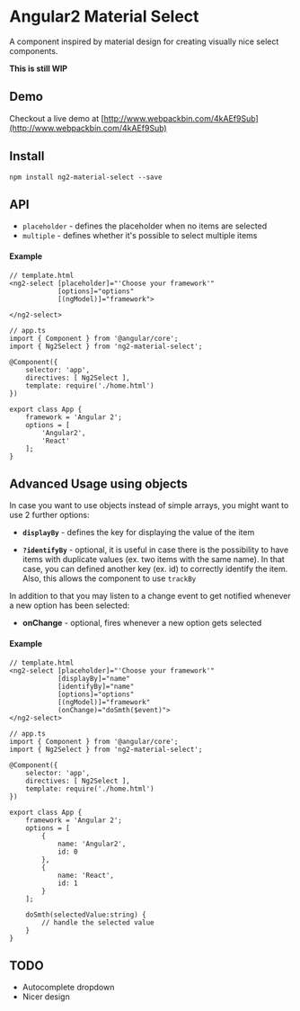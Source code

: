 # Angular2 Material Select

A component inspired by material design for creating visually nice select components.

**This is still WIP**

## Demo
Checkout a live demo at [http://www.webpackbin.com/4kAEf9Sub](http://www.webpackbin.com/4kAEf9Sub)

## Install

    npm install ng2-material-select --save

## API
- `placeholder` - defines the placeholder when no items are selected
- `multiple` - defines whether it's possible to select multiple items


#### Example

    // template.html
    <ng2-select [placeholder]="'Choose your framework'" 
                [options]="options"
                [(ngModel)]="framework">
    
    </ng2-select>
    
    // app.ts
    import { Component } from '@angular/core';
    import { Ng2Select } from 'ng2-material-select';
    
    @Component({
        selector: 'app',
        directives: [ Ng2Select ],
        template: require('./home.html')
    })
    
    export class App {
        framework = 'Angular 2';
        options = [
            'Angular2',
            'React'
        ];
    }
    
    
## Advanced Usage using objects

In case you want to use objects instead of simple arrays, you might want to use 2 further options:
- **`displayBy`** - defines the key for displaying the value of the item

- **`?identifyBy`** - optional, it is useful in case there is the possibility to have items with duplicate values (ex. two items with the same name). In that case, you can defined another key (ex. id) to correctly identify the item. Also, this allows the component to use `trackBy`

In addition to that you may listen to a change event to get notified whenever a new option has been selected:

- **onChange** - optional, fires whenever a new option gets selected

#### Example


    // template.html
    <ng2-select [placeholder]="'Choose your framework'" 
                [displayBy]="name"
                [identifyBy]="name"
                [options]="options"
                [(ngModel)]="framework"
                (onChange)="doSmth($event)">
    </ng2-select>
    
    // app.ts
    import { Component } from '@angular/core';
    import { Ng2Select } from 'ng2-material-select';
    
    @Component({
        selector: 'app',
        directives: [ Ng2Select ],
        template: require('./home.html')
    })
    
    export class App {
        framework = 'Angular 2';
        options = [
            {
                name: 'Angular2',
                id: 0
            },
            {
                name: 'React',
                id: 1
            }
        ];
        
        doSmth(selectedValue:string) {
            // handle the selected value
        }
    }
    

## TODO
- Autocomplete dropdown
- Nicer design
